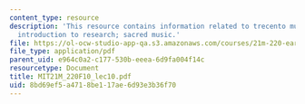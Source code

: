 ```yaml
---
content_type: resource
description: 'This resource contains information related to trecento music and musicology:
  introduction to research; sacred music.'
file: https://ol-ocw-studio-app-qa.s3.amazonaws.com/courses/21m-220-early-music-fall-2010/8bd69ef5a4718be117ae6d93e3b36f70_MIT21M_220F10_lec10.pdf
file_type: application/pdf
parent_uid: e964c0a2-c177-530b-eeea-6d9fa004f14c
resourcetype: Document
title: MIT21M_220F10_lec10.pdf
uid: 8bd69ef5-a471-8be1-17ae-6d93e3b36f70
---
```

